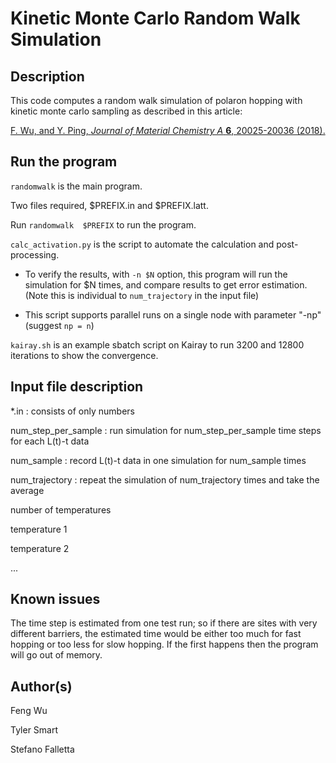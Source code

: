 Kinetic Monte Carlo Random Walk Simulation
==========================================


Description
------------------------------------

This code computes a random walk simulation of polaron hopping with kinetic monte carlo sampling as described in this article:

[F. Wu, and Y. Ping, *Journal of Material Chemistry A* **6**, 20025-20036 (2018).](https://pubs.rsc.org/en/content/articlehtml/2018/ta/c8ta07437b "Combining Landau–Zener theory and kinetic Monte Carlo sampling for small polaron mobility of doped BiVO4 from first-principles")


Run the program
------------------------------------

`randomwalk` is the main program.

Two files required, $PREFIX.in and $PREFIX.latt. 

Run `randomwalk  $PREFIX` to run the program.

`calc_activation.py` is the script to automate the calculation and post-processing.

* To verify the results, with `-n $N` option, this program will run the simulation for $N times, and compare results to get error estimation. (Note this is individual to `num_trajectory` in the input file)
    
* This script supports parallel runs on a single node with parameter "-np" (suggest `np = n`)

`kairay.sh` is an example sbatch script on Kairay to run 3200 and 12800 iterations to show the convergence.


Input file description
------------------------------------

*.in :  consists of only numbers

num_step_per_sample :  run simulation for num_step_per_sample time steps for each L(t)-t data

num_sample  : record L(t)-t data in one simulation for num_sample times

num_trajectory : repeat the simulation of num_trajectory times and take the average

number of temperatures

temperature 1

temperature 2

...


Known issues
------------------------------------

The time step is estimated from one test run; so if there are sites with very different barriers, the estimated time would be either too much for fast hopping or too less for slow hopping. If the first happens then the program will go out of memory. 

Author(s)
------------------------------------
Feng Wu

Tyler Smart

Stefano Falletta 

